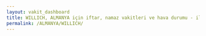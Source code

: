 ```yaml
---
layout: vakit_dashboard
title: WILLICH, ALMANYA için iftar, namaz vakitleri ve hava durumu - ilçe/eyalet seç
permalink: /ALMANYA/WILLICH/
---
```


<script type="text/javascript">
  var GLOBAL_COUNTRY = 'ALMANYA';
  var GLOBAL_CITY = 'WILLICH';
  var GLOBAL_STATE = '';
  var lat = 72;
  var lon = 21;
</script>
